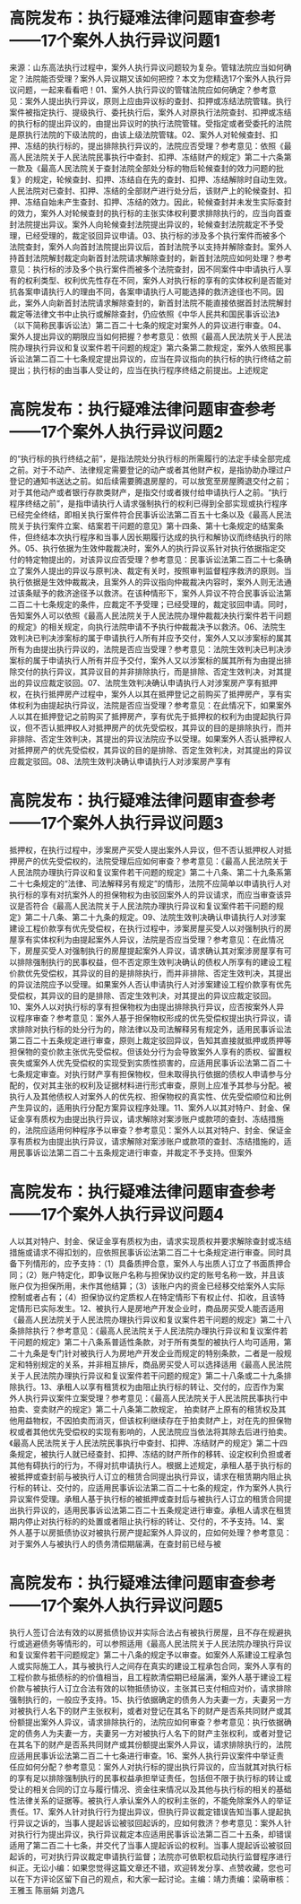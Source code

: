 # 高院发布：执行疑难法律问题审查参考——17个案外人执行异议问题1

来源：山东高法执行过程中，案外人执行异议问题较为复杂。管辖法院应当如何确定？法院能否受理？案外人异议期又该如何把控？本文为您精选17个案外人执行异议问题，一起来看看吧！01、案外人执行异议的管辖法院应如何确定？参考意见：案外人提出执行异议，原则上应由异议标的查封、扣押或冻结法院管辖。执行案件被指定执行、提级执行、委托执行后，案外人对原执行法院查封、扣押或冻结的执行标的提出异议的，由提出异议时的执行法院管辖。受指定或者受委托的法院是原执行法院的下级法院的，由该上级法院管辖。02、案外人对轮候查封、扣押、冻结的执行标的，提出排除执行异议的，法院应否受理？参考意见：依照《最高人民法院关于人民法院民事执行中查封、扣押、冻结财产的规定》第二十六条第一款及《最高人民法院关于查封法院全部处分标的物后轮候查封的效力问题的批复》的规定，轮候查封、扣押、冻结自在先的查封、扣押、冻结解除时自动生效。人民法院对已查封、扣押、冻结的全部财产进行处分后，该财产上的轮候查封、扣押、冻结自始未产生查封、扣押、冻结的效力。因此，轮候查封并未发生实际查封的效力，案外人对轮候查封的执行标的主张实体权利要求排除执行的，应当向首查封法院提出异议。案外人向轮候查封法院提出异议的，轮候查封法院裁定不予受理，已经受理的，裁定驳回异议申请。03、执行标的涉及多个执行案件而被多个法院查封，案外人向首封法院提出异议后，首封法院予以支持并解除查封。案外人持首封法院解封裁定向新首封法院请求解除查封的，新首封法院应如何处理？参考意见：执行标的涉及多个执行案件而被多个法院查封，因不同案件中申请执行人享有的权利类型、权利优先性存在不同，案外人对执行标的享有的实体权利是否能对抗各案申请执行人的理由不同，各案申请执行人可能选择的救济途径也不同。因此，案外人向新首封法院请求解除查封的，新首封法院不能直接依据首封法院解封裁定等法律文书中止执行或解除查封，仍应依照《中华人民共和国民事诉讼法》（以下简称民事诉讼法）第二百二十七条的规定对案外人的异议进行审查。04、案外人提出异议的期限应当如何把握？参考意见：依照《最高人民法院关于人民法院办理执行异议和复议案件若干问题的规定》第六条第二款规定，案外人依照民事诉讼法第二百二十七条规定提出异议的，应当在异议指向的执行标的执行终结之前提出；执行标的由当事人受让的，应当在执行程序终结之前提出。上述规定

# 高院发布：执行疑难法律问题审查参考——17个案外人执行异议问题2

的“执行标的执行终结之前”，是指法院处分执行标的所需履行的法定手续全部完成之前。对于不动产、法律规定需要登记的动产或者其他财产权，是指协助办理过户登记的通知书送达之前。如后续需要腾退房屋的，可以放宽至房屋腾退交付之前；对于其他动产或者银行存款类财产，是指交付或者拨付给申请执行人之前。“执行程序终结之前”，是指申请执行人请求强制执行的权利已得到全部实现或执行程序已经完全终结，即相关执行案件符合民事诉讼法第二百五十七条以及《最高人民法院关于执行案件立案、结案若干问题的意见》第十四条、第十七条规定的结案条件，但终结本次执行程序和当事人因长期履行达成的执行和解协议而终结执行的除外。05、执行依据为生效仲裁裁决时，案外人的执行异议系针对执行依据指定交付的特定物提出的，对该异议应否受理？参考意见：民事诉讼法第二百二十七条确立了案外人提出的异议与原判决、裁定有关时，按照审判监督程序救济的原则。当执行依据是生效仲裁裁决，且案外人的异议指向仲裁裁决内容时，案外人则无法通过该条赋予的救济途径予以救济。在该种情形下，案外人异议不符合民事诉讼法第二百二十七条规定的条件，应裁定不予受理；已经受理的，裁定驳回申请。同时，告知案外人可以依照《最高人民法院关于人民法院办理仲裁裁决执行案件若干问题的规定》的相关规定，向执行法院申请不予执行仲裁裁决予以救济。06、法院生效判决已判决涉案标的属于申请执行人所有并应予交付，案外人又以涉案标的属其所有为由提出执行异议的，法院是否应当受理？参考意见：法院生效判决已判决涉案标的属于申请执行人所有并应予交付，案外人又以涉案标的属其所有为由提出排除交付的执行异议，其异议目的并非排除执行，而是排除、否定生效判决，对其提出的异议应裁定驳回。07、法院生效判决确认申请执行人对涉案房产享有抵押权，在执行抵押房产过程中，案外人以其在抵押登记之前购买了抵押房产，享有实体权利为由提起执行异议，法院是否应当受理？参考意见：在此情况下，如果案外人以其在抵押登记之前购买了抵押房产，享有优先于抵押权的权利为由提起执行异议，但不否认抵押权人对抵押房产的优先受偿权，其异议的目的是排除执行，而并非排除、否定生效判决，其提出的异议法院应予以受理。如果案外人否认抵押权人对抵押房产的优先受偿权，其异议的目的是排除、否定生效判决，对其提出的异议应裁定驳回。08、法院生效判决确认申请执行人对涉案房产享有

# 高院发布：执行疑难法律问题审查参考——17个案外人执行异议问题3

抵押权，在执行过程中，涉案房产买受人提出案外人异议，但不否认抵押权人对抵押房产的优先受偿权的，法院受理后应如何审查？参考意见：《最高人民法院关于人民法院办理执行异议和复议案件若干问题的规定》第二十八条、第二十九条系第二十七条规定的“法律、司法解释另有规定”的情形，法院不应简单以申请执行人对执行标的享有对抗案外人的担保物权为由驳回案外人的异议请求，而应当审查该异议是否符合《最高人民法院关于人民法院办理执行异议和复议案件若干问题的规定》第二十八条、第二十九条的规定。09、法院生效判决确认申请执行人对涉案建设工程价款享有优先受偿权，在执行过程中，涉案房屋买受人以对强制执行的房屋享有实体权利为由提起案外人异议，法院是否应当受理？参考意见：在此情况下，房屋买受人对强制执行的房屋提起案外人异议，请求确认其对案涉房屋享有可以排除强制执行的民事权益，但不否定原生效判决确认的债权人所享有的建设工程价款优先受偿权，其异议的目的是排除执行，而并非排除、否定生效判决，其提出的异议法院应予以受理。如果案外人否认申请执行人对涉案建设工程价款享有优先受偿权，其异议的目的是排除、否定生效判决，对其提出的异议应裁定驳回。10、案外人以对执行标的享有担保物权为由提出排除执行异议，应否按案外人异议程序审查？参考意见：案外人基于担保物权形成的优先受偿权提出执行异议，请求排除对执行标的处分行为的，除法律以及司法解释另有规定外，适用民事诉讼法第二百二十五条规定进行审查，原则上裁定驳回异议，告知其直接就抵押或质押等担保物的变价款主张优先受偿权。但该处分行为会导致案外人享有的质权、留置权丧失或案外人优先受偿权的实现受到实质性损害的，应适用民事诉讼法第二百二十七条规定审查。对执行财产享有担保物权，但未取得执行依据的债权人申请参与分配的，仅对其主张的权利及证据材料进行形式审查，原则上应准予其参与分配。被执行人及其他债权人对案外人的优先权、担保物权的真实性、优先受偿顺位和比例产生异议的，适用执行分配方案异议程序处理。11、案外人以其对特户、封金、保证金享有质权为由提出执行异议，请求解除对案涉账户或款项的查封、冻结措施的，法院应适用何种程序予以审查？参考意见：案外人以其对特户、封金、保证金享有质权为由提出执行异议，请求解除对案涉账户或款项的查封、冻结措施的，适用民事诉讼法第二百二十五条规定进行审查，并裁定不予支持。但案外

# 高院发布：执行疑难法律问题审查参考——17个案外人执行异议问题4

人以其对特户、封金、保证金享有质权为由，请求实现质权并要求解除查封或冻结措施或请求不得扣划的，应依照民事诉讼法第二百二十七条规定进行审查。同时具备下列情形的，应予支持：（1）具备质押合意，案外人与出质人订立了书面质押合同；（2）账户特定化，即争议账户名称与担保协议约定的账号名称一致，并且该账户仅为担保所用，未作其他结算；（3）该账户内的资金已经移交给案外人实际控制或者占有；（4）担保协议约定质权人在特定情形下有权止付、扣收，且该特定情形已实际发生。12、被执行人是房地产开发企业时，商品房买受人能否适用《最高人民法院关于人民法院办理执行异议和复议案件若干问题的规定》第二十八条排除执行？参考意见：《最高人民法院关于人民法院办理执行异议和复议案件若干问题的规定》第二十八条系普适性条款，对于所有类型的被执行人均可适用，第二十九条是专门针对被执行人为房地产开发企业而规定的特别条款，二者是一般规定和特别规定的关系，并非相互排斥，商品房买受人可以选择适用《最高人民法院关于人民法院办理执行异议和复议案件若干问题的规定》第二十八条或二十九条排除执行。13、承租人以享有租赁权为由阻止执行标的转让、交付的，应否作为案外人执行异议案件立案受理？参考意见：《最高人民法院关于人民法院民事执行中拍卖、变卖财产的规定》第二十八条第二款规定， 拍卖财产上原有的租赁权及其他用益物权，不因拍卖而消灭，但该权利继续存在于拍卖财产上，对在先的担保物权或者其他优先受偿权的实现有影响的，人民法院应当依法将其除去后进行拍卖。《最高人民法院关于人民法院民事执行中查封、扣押、冻结财产的规定》第二十四条规定，被执行人就已经查封、扣押、冻结的财产所作的移转、设定权利负担或者其他有碍执行的行为，不得对抗申请执行人。根据上述规定，承租人基于执行标的被抵押或查封前与被执行人订立的租赁合同提出执行异议，请求在租赁期内阻止执行标的转让、交付的，应适用民事诉讼法第二百二十七条的规定，作为案外人执行异议案件受理。承租人基于执行标的被抵押或查封后与被执行人订立的租赁合同提出执行异议的，适用民事诉讼法第二百二十五条规定进行审查。承租人请求在租赁期内停止对执行标的的处置或者阻止执行标的转让、交付的，不予支持。14、案外人基于以房抵债协议对被执行房产提起案外人异议的，应如何处理？参考意见：对于案外人与被执行人的债务清偿期届满，在查封前已经与被

# 高院发布：执行疑难法律问题审查参考——17个案外人执行异议问题5

执行人签订合法有效的以房抵债协议并实际合法占有被执行房屋，且不存在规避执行或逃避债务等情形的，可以参照适用《最高人民法院关于人民法院办理执行异议和复议案件若干问题规定》第二十八条的规定予以审查。如案外人系建设工程承包人或实际施工人，其与被执行人之间存在真实的建设工程承包合同，案外人享有的工程价款与抵债标的的价值相当，且工程款清偿期已经届满，案外人基于建设工程价款与被执行人订立合法有效的以物抵债协议，主张其已支付相应对价，请求排除强制执行的，一般应予支持。15、执行依据确定的债务人为夫妻一方，夫妻另一方对被执行人名下的财产主张权利，或者对登记在其名下的财产是否系共同财产或其份额提出案外人异议，请求排除执行的，法院应如何审查？参考意见：执行依据确定的债务人为夫妻一方，夫妻另一方对被执行人名下的财产主张权利，或者对登记在其名下的财产是否系共同财产或其份额提出案外人异议，请求排除执行的，法院应适用民事诉讼法第二百二十七条进行审查。16、案外人执行异议案件中举证责任应如何分配？参考意见：案外人对执行标的提出执行异议的，应当就其对执行标的享有足以排除强制执行的民事权益承担举证责任，包括但不限于执行标的转让或受让的相关合同的订立与履行情况、资金往来情况以及其他与执行标的相关的基础性法律关系的证据等。被执行人承认案外人的权利主张的，不能免除案外人的举证责任。17、案外人针对执行行为提出异议，但执行异议裁定错误告知当事人提起执行异议之诉的，当事人提起诉讼被驳回起诉的，应如何救济？参考意见：案外人针对执行行为提出异议，执行异议裁定本应适用民事诉讼法第二百二十五条，却错误适用了第二百二十七条，并交代了当事人提起诉讼的权利。当事人提起诉讼被驳回起诉的，可对执行异议裁定申请执行监督；法院亦可依职权启动执行监督程序进行纠正。无讼小编：如果您觉得这篇文章还不错，欢迎转发分享、点赞收藏，您也可以在下方评论区留下自己的观点，和大家一起讨论。主编：靖力责编：梁萌审核：王雅玉 陈丽娟 刘逸凡

